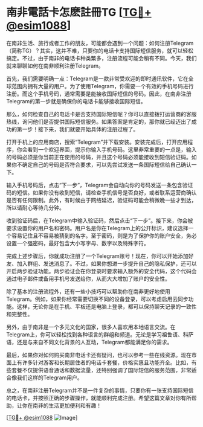 # 南非電話卡怎麽註冊TG [[TG💪+ @esim1088](https://t.me/s/esim1088)]

在南非生活、旅行或者工作的朋友，可能都会遇到一个问题：如何注册Telegram（简称TG）？其实，这并不难，只要你的电话卡支持国际短信服务，就可以轻松搞定。不过，由于南非的电话卡种类繁多，注册流程可能会稍有不同。今天，我们就来聊聊如何在南非顺利注册Telegram。

首先，我们需要明确一点：Telegram是一款非常受欢迎的即时通讯软件，它在全球范围内拥有大量的用户。为了使用Telegram，你需要一个有效的手机号码进行注册。而这个手机号码，通常需要是能接收国际短信的号码。因此，在南非注册Telegram的第一步就是确保你的电话卡能够接收国际短信。

那么，如何检查自己的电话卡是否支持国际短信呢？你可以直接拨打运营商的客服热线，询问他们是否提供国际短信服务。如果答案是肯定的，那你就已经迈出了成功的第一步！接下来，我们就要开始具体的注册过程了。

打开手机上的应用商店，搜索“Telegram”并下载安装。安装完成后，打开应用程序，你会看到一个欢迎界面，提示你输入手机号码。这里非常重要的一点是，输入的号码必须是你当前正在使用的号码，并且这个号码必须能接收到短信验证码。如果你不确定自己的号码是否符合要求，可以先尝试发送一条国际短信给自己确认一下。

输入手机号码后，点击“下一步”，Telegram会自动向你的号码发送一条包含验证码的短信。如果你没有收到短信，请检查手机信号是否良好，或者联系运营商确认是否有任何限制。此外，有时候由于网络延迟，验证码可能会稍微晚一些才到达，所以请耐心等待几分钟。

收到验证码后，在Telegram中输入验证码，然后点击“下一步”。接下来，你会被要求设置你的用户名和密码。用户名是你在Telegram上的公开标识，建议选择一个容易记住且不容易被猜到的名字。至于密码，则是为了保护你的账户安全，务必设置一个强密码，最好包含大小写字母、数字以及特殊字符。

完成上述步骤后，你就成功注册了一个Telegram账号！现在，你可以开始添加好友、加入群组、发送消息了。不过，如果你想进一步提升自己的隐私保护，还可以开启两步验证功能。两步验证会在你登录时要求输入额外的安全代码，这个代码会通过电子邮件或备用手机号发送给你，从而大大增加了账户的安全性。

除了基本的注册流程外，还有一些小技巧可以帮助你在南非更好地使用Telegram。例如，如果你经常需要切换不同的设备登录，可以考虑启用云同步功能。这样，无论你是在手机、平板还是电脑上登录，都可以保持聊天记录的一致性和完整性。

另外，由于南非是一个多元文化的国家，很多人喜欢用本地语言交流。在Telegram上，你可以轻松找到各种语言的群组和频道。无论是学习祖鲁语、科萨语，还是与来自不同文化背景的人互动，Telegram都能满足你的需求。

最后，如果你对如何购买南非电话卡还有疑问，也可以参考一些在线资源。现在市面上有许多针对游客和长期居住者的电话卡套餐，价格实惠且功能齐全。比如，有些套餐不仅提供语音通话和数据流量，还特别强调了国际短信的服务范围，非常适合像我们这样的Telegram用户。

总之，在南非注册Telegram并不是一件复杂的事情，只要你有一张支持国际短信的电话卡，并按照正确的步骤操作，就能顺利完成注册。希望这篇文章对你有所帮助，让你在南非的生活更加便利和有趣！

[[TG💪+ @esim1088](https://t.me/s/esim1088) ![Image](https://i.postimg.cc/4NQfJmqS/Snipaste-2025-05-13-00-14-12.png)]